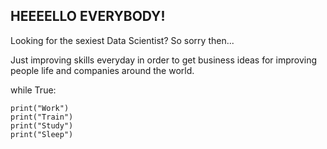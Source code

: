 ## HEEEELLO EVERYBODY!


Looking for the sexiest Data Scientist? So sorry then...

Just improving skills everyday in order to get business ideas for improving people life and companies around the world.

while True: 

    print("Work")
    print("Train")
    print("Study")
    print("Sleep")
